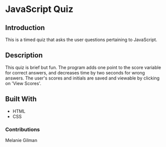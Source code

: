 # JavaScript Quiz

## Introduction
This is a timed quiz that asks the user questions pertaining to JavaScript.

## Description
This quiz is brief but fun. The program adds one point to the score variable for correct answers, and decreases time by two seconds for wrong answers. The user's scores and initials are saved and viewable by clicking on 'View Scores'.

## Built With
* HTML
* CSS

### Contributions
Melanie Gilman
